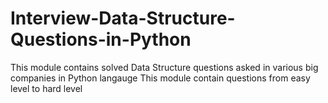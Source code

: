 # Interview-Data-Structure-Questions-in-Python
This module contains solved Data Structure questions asked in various big companies in Python langauge
This module contain questions from easy level to hard level 

